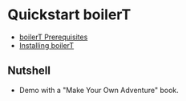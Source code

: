 # Quickstart boilerT

- [boilerT Prerequisites](/ribs/boilerT/prerequisites.html)
- [Installing boilerT](/ribs/boilerT/installing.html)

## Nutshell

- Demo with a "Make Your Own Adventure" book.
